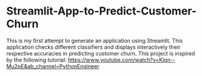 # Streamlit-App-to-Predict-Customer-Churn
This is my first attempt to generate an application using Streamlit. This application checks different classifiers and displays interactively their respective accuracies in predicting customer churn. This project is inspired by the following tutorial: https://www.youtube.com/watch?v=Klqn--Mu2pE&ab_channel=PythonEngineer
